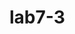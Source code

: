 # lab7-3
<html>
<head>
<meta charset="UTF-8" />
<script>
   function isPrime(n)
{
    if (n <= 1)
        return false;
    for (let i = 2; i < n; i++)
        if (n % i == 0)
            return false; 
    return true;
}
function printPrime(n)
{
    for (let i = 2; i <= n; i++) {
        if (isPrime(i))
            document.write(i +" ");
    }
} 
    let n = window.prompt('toogoo oruul');
    printPrime(n);                              
}                     
</script>
</head>
<body>
</body>
</html>
